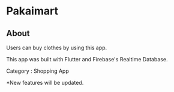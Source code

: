 # Pakaimart

## About
Users can buy clothes by using this app.

This app was built with Flutter and Firebase's Realtime Database.

Category : Shopping App

*New features will be updated.

